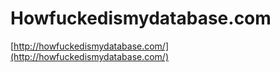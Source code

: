 <!--
id: 1014951715
link: http://tumblr.atmos.org/post/1014951715/howfuckedismydatabase-com
slug: howfuckedismydatabase-com
date: Thu Aug 26 2010 09:44:37 GMT-0700 (PDT)
publish: 2010-08-026
tags: 
title: Howfuckedismydatabase.com
-->


Howfuckedismydatabase.com
=========================

[http://howfuckedismydatabase.com/](http://howfuckedismydatabase.com/)


